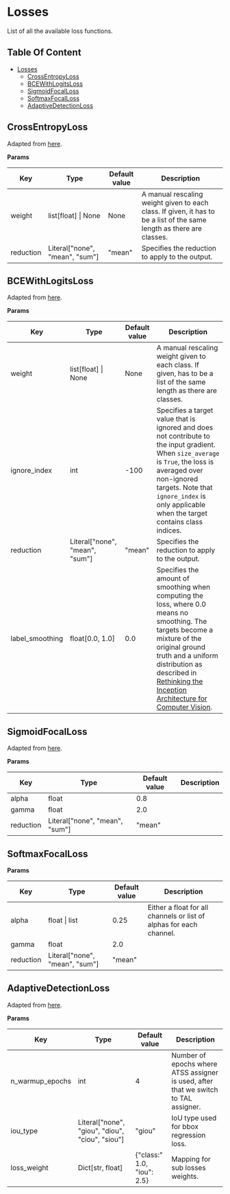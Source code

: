 # Losses

List of all the available loss functions.

## Table Of Content

- [Losses](#losses)
  * [CrossEntropyLoss](#crossentropyloss)
  * [BCEWithLogitsLoss](#bcewithlogitsloss)
  * [SigmoidFocalLoss](#sigmoidfocalloss)
  * [SoftmaxFocalLoss](#softmaxfocalloss)
  * [AdaptiveDetectionLoss](#adaptivedetectionloss)

## CrossEntropyLoss

Adapted from [here](https://pytorch.org/docs/stable/generated/torch.nn.CrossEntropyLoss.html).

**Params**

| Key       | Type                             | Default value | Description                                                                                                           |
| --------- | -------------------------------- | ------------- | --------------------------------------------------------------------------------------------------------------------- |
| weight    | list\[float\] \| None            | None          | A manual rescaling weight given to each class. If given, it has to be a list of the same length as there are classes. |
| reduction | Literal\["none", "mean", "sum"\] | "mean"        | Specifies the reduction to apply to the output.                                                                       |

## BCEWithLogitsLoss

Adapted from [here](https://pytorch.org/docs/stable/generated/torch.nn.BCEWithLogitsLoss.html).

**Params**

| Key             | Type                             | Default value | Description                                                                                                                                                                                                                                                                                  |
| --------------- | -------------------------------- | ------------- | -------------------------------------------------------------------------------------------------------------------------------------------------------------------------------------------------------------------------------------------------------------------------------------------- |
| weight          | list\[float\] \| None            | None          | A manual rescaling weight given to each class. If given, has to be a list of the same length as there are classes.                                                                                                                                                                           |
| ignore_index    | int                              | -100          | Specifies a target value that is ignored and does not contribute to the input gradient. When `size_average` is `True`, the loss is averaged over non-ignored targets. Note that `ignore_index` is only applicable when the target contains class indices.                                    |
| reduction       | Literal\["none", "mean", "sum"\] | "mean"        | Specifies the reduction to apply to the output.                                                                                                                                                                                                                                              |
| label_smoothing | float\[0.0, 1.0\]                | 0.0           | Specifies the amount of smoothing when computing the loss, where 0.0 means no smoothing. The targets become a mixture of the original ground truth and a uniform distribution as described in [Rethinking the Inception Architecture for Computer Vision](https://arxiv.org/abs/1512.00567). |

## SigmoidFocalLoss

Adapted from [here](https://pytorch.org/vision/stable/generated/torchvision.ops.sigmoid_focal_loss.html#torchvision.ops.sigmoid_focal_loss).

**Params**

| Key       | Type                             | Default value | Description |
| --------- | -------------------------------- | ------------- | ----------- |
| alpha     | float                            | 0.8           |             |
| gamma     | float                            | 2.0           |             |
| reduction | Literal\["none", "mean", "sum"\] | "mean"        |             |

## SoftmaxFocalLoss

**Params**

| Key       | Type                             | Default value | Description                                                         |
| --------- | -------------------------------- | ------------- | ------------------------------------------------------------------- |
| alpha     | float \| list                    | 0.25          | Either a float for all channels or list of alphas for each channel. |
| gamma     | float                            | 2.0           |                                                                     |
| reduction | Literal\["none", "mean", "sum"\] | "mean"        |                                                                     |

## AdaptiveDetectionLoss

Adapted from [here](https://arxiv.org/pdf/2209.02976.pdf).

**Params**

| Key             | Type                                              | Default value              | Description                                                                         |
| --------------- | ------------------------------------------------- | -------------------------- | ----------------------------------------------------------------------------------- |
| n_warmup_epochs | int                                               | 4                          | Number of epochs where ATSS assigner is used, after that we switch to TAL assigner. |
| iou_type        | Literal\["none", "giou", "diou", "ciou", "siou"\] | "giou"                     | IoU type used for bbox regression loss.                                             |
| loss_weight     | Dict\[str, float\]                                | {"class:" 1.0, "iou": 2.5} | Mapping for sub losses weights.                                                     |

